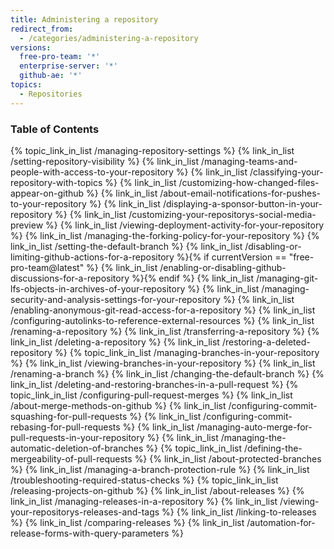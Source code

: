 ```yaml
---
title: Administering a repository
redirect_from:
  - /categories/administering-a-repository
versions:
  free-pro-team: '*'
  enterprise-server: '*'
  github-ae: '*'
topics:
  - Repositories
---
```



### Table of Contents

{% topic_link_in_list /managing-repository-settings %}
    {% link_in_list /setting-repository-visibility %}
    {% link_in_list /managing-teams-and-people-with-access-to-your-repository %}
    {% link_in_list /classifying-your-repository-with-topics %}
    {% link_in_list /customizing-how-changed-files-appear-on-github %}
    {% link_in_list /about-email-notifications-for-pushes-to-your-repository %}
    {% link_in_list /displaying-a-sponsor-button-in-your-repository %}
    {% link_in_list /customizing-your-repositorys-social-media-preview %}
    {% link_in_list /viewing-deployment-activity-for-your-repository %}
    {% link_in_list /managing-the-forking-policy-for-your-repository %}
    {% link_in_list /setting-the-default-branch %}
    {% link_in_list /disabling-or-limiting-github-actions-for-a-repository %}{% if currentVersion == "free-pro-team@latest" %}
    {% link_in_list /enabling-or-disabling-github-discussions-for-a-repository %}{% endif %}
    {% link_in_list /managing-git-lfs-objects-in-archives-of-your-repository %}
    {% link_in_list /managing-security-and-analysis-settings-for-your-repository %}
    {% link_in_list /enabling-anonymous-git-read-access-for-a-repository %}
    {% link_in_list /configuring-autolinks-to-reference-external-resources %}
    {% link_in_list /renaming-a-repository %}
    {% link_in_list /transferring-a-repository %}
    {% link_in_list /deleting-a-repository %}
    {% link_in_list /restoring-a-deleted-repository %}
{% topic_link_in_list /managing-branches-in-your-repository %}
    {% link_in_list /viewing-branches-in-your-repository %}
    {% link_in_list /renaming-a-branch %}
    {% link_in_list /changing-the-default-branch %}
    {% link_in_list /deleting-and-restoring-branches-in-a-pull-request %}
{% topic_link_in_list /configuring-pull-request-merges %}
    {% link_in_list /about-merge-methods-on-github %}
    {% link_in_list /configuring-commit-squashing-for-pull-requests %}
    {% link_in_list /configuring-commit-rebasing-for-pull-requests %}
    {% link_in_list /managing-auto-merge-for-pull-requests-in-your-repository %}
    {% link_in_list /managing-the-automatic-deletion-of-branches %}
{% topic_link_in_list /defining-the-mergeability-of-pull-requests %}
    {% link_in_list /about-protected-branches %}
    {% link_in_list /managing-a-branch-protection-rule %}
    {% link_in_list /troubleshooting-required-status-checks %}
{% topic_link_in_list /releasing-projects-on-github %}
    {% link_in_list /about-releases %}
    {% link_in_list /managing-releases-in-a-repository %}
    {% link_in_list /viewing-your-repositorys-releases-and-tags %}
    {% link_in_list /linking-to-releases %}
    {% link_in_list /comparing-releases %}
    {% link_in_list /automation-for-release-forms-with-query-parameters %}

